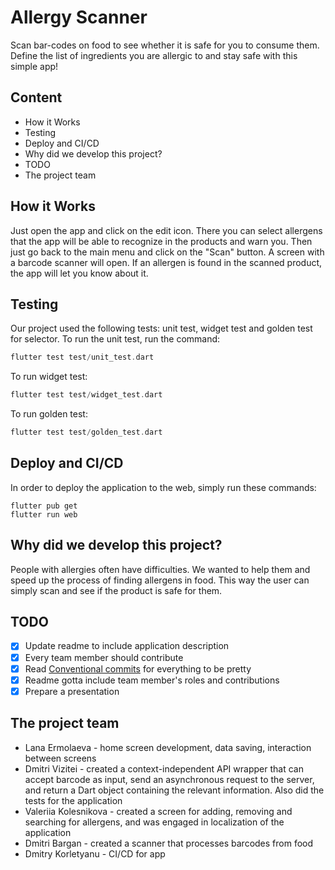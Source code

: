 Allergy Scanner
======================

Scan bar-codes on food to see whether it is safe for you to consume them. Define the list of ingredients you are allergic to and stay safe with this simple app!

## Content
* How it Works
* Testing
* Deploy and CI/CD
* Why did we develop this project?
* TODO
* The project team

## How it Works
Just open the app and click on the edit icon. There you can select allergens that the app will be able to recognize in the products and warn you. Then just go back to the main menu and click on the "Scan" button. A screen with a barcode scanner will open. If an allergen is found in the scanned product, the app will let you know about it.

## Testing
Our project used the following tests: unit test, widget test and golden test for selector.
To run the unit test, run the command:
```dart
flutter test test/unit_test.dart
```
To run widget test:
```dart
flutter test test/widget_test.dart
```
To run golden test:
```dart
flutter test test/golden_test.dart
```

## Deploy and CI/CD
In order to deploy the application to the web, simply run these commands:
```
flutter pub get
flutter run web
```

## Why did we develop this project?
People with allergies often have difficulties. We wanted to help them and speed up the process of finding allergens in food. This way the user can simply scan and see if the product is safe for them.

## TODO

- [X] Update readme to include application description
- [X] Every team member should contribute
- [X] Read [Conventional commits](https://www.conventionalcommits.org/en/v1.0.0/) for everything to be pretty
- [X] Readme gotta include team member's roles and contributions
- [X] Prepare a presentation

## The project team
* Lana Ermolaeva - home screen development, data saving, interaction between screens
* Dmitri Vizitei - created a context-independent API wrapper that can accept barcode as input, send an asynchronous request to the server, and return a Dart object containing the relevant information. Also did the tests for the application
* Valeriia Kolesnikova - created a screen for adding, removing and searching for allergens, and was engaged in localization of the application
* Dmitri Bargan - created a scanner that processes barcodes from food
* Dmitry Korletyanu - CI/CD for app


